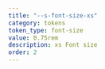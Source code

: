 ```yaml
---
title: "--s-font-size-xs"
category: tokens
token_type: font-size
value: 0.75rem
description: xs Font size
order: 2
---
```

